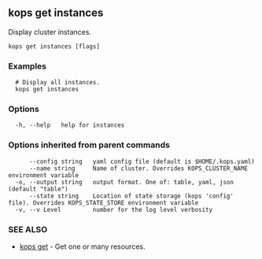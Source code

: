 
<!--- This file is automatically generated by make gen-cli-docs; changes should be made in the go CLI command code (under cmd/kops) -->

## kops get instances

Display cluster instances.

```
kops get instances [flags]
```

### Examples

```
  # Display all instances.
  kops get instances
```

### Options

```
  -h, --help   help for instances
```

### Options inherited from parent commands

```
      --config string   yaml config file (default is $HOME/.kops.yaml)
      --name string     Name of cluster. Overrides KOPS_CLUSTER_NAME environment variable
  -o, --output string   output format. One of: table, yaml, json (default "table")
      --state string    Location of state storage (kops 'config' file). Overrides KOPS_STATE_STORE environment variable
  -v, --v Level         number for the log level verbosity
```

### SEE ALSO

* [kops get](kops_get.md)	 - Get one or many resources.

